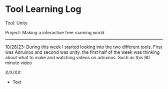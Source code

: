 # Tool Learning Log

Tool: Unity

Project: Making a interactive free roaming world

---

10/28/23:
During this week I started looking into the two different tools. First was Adruinos and second was unity. 
the first half of the week was thinking about what to make and watching videos on adruinos. Such as this 90 minute video 


X/X/XX:
* Text


<!-- 
* Links you used today (websites, videos, etc)
* Things you tried, progress you made, etc
* Challenges, a-ha moments, etc
* Questions you still have
* What you're going to try next
-->
